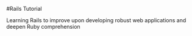 #Rails Tutorial

Learning Rails to improve upon developing robust web applications and deepen Ruby comprehension
